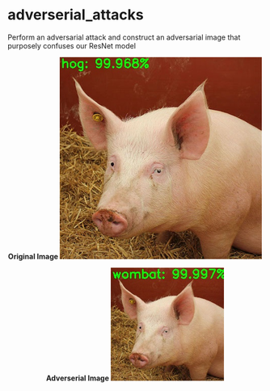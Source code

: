# adverserial_attacks
Perform an adversarial attack and construct an adversarial image that purposely confuses our ResNet model


<p align="center">
	<b> Original Image </b>
  <img src="/Images/image_1.jpg" alt="Original">
</p>

<p align="center">
	<b> Adverserial Image </b>
  <img src="/Images/image_2.jpg" alt="Adversarial">
</p>